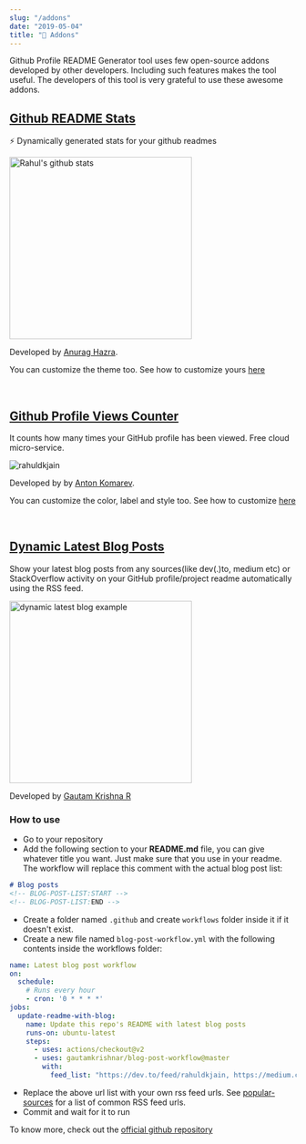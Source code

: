 ```yaml
---
slug: "/addons"
date: "2019-05-04"
title: "🚀 Addons"
---
```


Github Profile README Generator tool uses few open-source addons developed by other developers. Including such features makes the tool useful. The developers of this tool is very grateful to use these awesome addons.

## [Github README Stats](https://github.com/anuraghazra/github-readme-stats)
⚡️ Dynamically generated stats for your github readmes

<img src="https://github-readme-stats.vercel.app/api?username=rahuldkjain&show_icons=true" width="320" alt="Rahul's github stats"/>

Developed by [Anurag Hazra](https://github.com/anuraghazra).

You can customize the theme too. See how to customize yours [here](https://github.com/anuraghazra/github-readme-stats)

<br/>

## [Github Profile Views Counter](https://github.com/antonkomarev/github-profile-views-counter)
It counts how many times your GitHub profile has been viewed. Free cloud micro-service.  

![rahuldkjain](https://komarev.com/ghpvc/?username=rahuldkjain&style=flat-square)

Developed by by [Anton Komarev](https://github.com/antonkomarev).

You can customize the color, label and style too. See how to customize [here](https://github.com/antonkomarev/github-profile-views-counter)

<br/>

## [Dynamic Latest Blog Posts](https://github.com/gautamkrishnar/blog-post-workflow)
Show your latest blog posts from any sources(like dev(.)to, medium etc) or StackOverflow activity on your GitHub profile/project readme automatically using the RSS feed.

<img src="https://user-images.githubusercontent.com/8397274/88047382-29b8b280-cb6f-11ea-9efb-2af2b10f3e0c.png" width="320" alt="dynamic latest blog example"/>

Developed by [Gautam Krishna R](https://github.com/gautamkrishnar)
### How to use
- Go to your repository
- Add the following section to your **README.md** file, you can give whatever title you want. Just make sure that you use **<!-- BLOG-POST-LIST:START --><!-- BLOG-POST-LIST:END -->** in your readme. The workflow will replace this comment with the actual blog post list: 
```markdown
# Blog posts
<!-- BLOG-POST-LIST:START -->
<!-- BLOG-POST-LIST:END -->
```
- Create a folder named `.github` and create `workflows` folder inside it if it doesn't exist.
- Create a new file named `blog-post-workflow.yml` with the following contents inside the workflows folder:
```yaml
name: Latest blog post workflow
on:
  schedule:
    # Runs every hour
    - cron: '0 * * * *'
jobs:
  update-readme-with-blog:
    name: Update this repo's README with latest blog posts
    runs-on: ubuntu-latest
    steps:
      - uses: actions/checkout@v2
      - uses: gautamkrishnar/blog-post-workflow@master
        with:
          feed_list: "https://dev.to/feed/rahuldkjain, https://medium.com/feed/@rahuldkjain"
```

- Replace the above url list with your own rss feed urls. See [popular-sources](#popular-sources) for a list of common RSS feed urls.
- Commit and wait for it to run

To know more, check out the [official github repository](https://github.com/gautamkrishnar/blog-post-workflow)